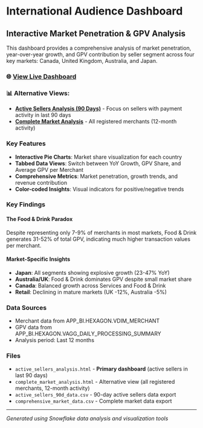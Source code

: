 # International Audience Dashboard

## Interactive Market Penetration & GPV Analysis

This dashboard provides a comprehensive analysis of market penetration, year-over-year growth, and GPV contribution by seller segment across four key markets: Canada, United Kingdom, Australia, and Japan.

### 🌐 **[View Live Dashboard](https://tessal261.github.io/audience-intl-dash/active_sellers_analysis.html)**

### 📊 **Alternative Views:**
- **[Active Sellers Analysis (90 Days)](https://tessal261.github.io/audience-intl-dash/active_sellers_analysis.html)** - Focus on sellers with payment activity in last 90 days
- **[Complete Market Analysis](https://tessal261.github.io/audience-intl-dash/complete_market_analysis.html)** - All registered merchants (12-month activity)

### Key Features

- **Interactive Pie Charts**: Market share visualization for each country
- **Tabbed Data Views**: Switch between YoY Growth, GPV Share, and Average GPV per Merchant
- **Comprehensive Metrics**: Market penetration, growth trends, and revenue contribution
- **Color-coded Insights**: Visual indicators for positive/negative trends

### Key Findings

#### The Food & Drink Paradox
Despite representing only 7-9% of merchants in most markets, Food & Drink generates 31-52% of total GPV, indicating much higher transaction values per merchant.

#### Market-Specific Insights
- **Japan**: All segments showing explosive growth (23-47% YoY)
- **Australia/UK**: Food & Drink dominates GPV despite small market share
- **Canada**: Balanced growth across Services and Food & Drink
- **Retail**: Declining in mature markets (UK -12%, Australia -5%)

### Data Sources
- Merchant data from APP_BI.HEXAGON.VDIM_MERCHANT
- GPV data from APP_BI.HEXAGON.VAGG_DAILY_PROCESSING_SUMMARY
- Analysis period: Last 12 months

### Files
- `active_sellers_analysis.html` - **Primary dashboard** (active sellers in last 90 days)
- `complete_market_analysis.html` - Alternative view (all registered merchants, 12-month activity)
- `active_sellers_90d_data.csv` - 90-day active sellers data export
- `comprehensive_market_data.csv` - Complete market data export

---
*Generated using Snowflake data analysis and visualization tools*
